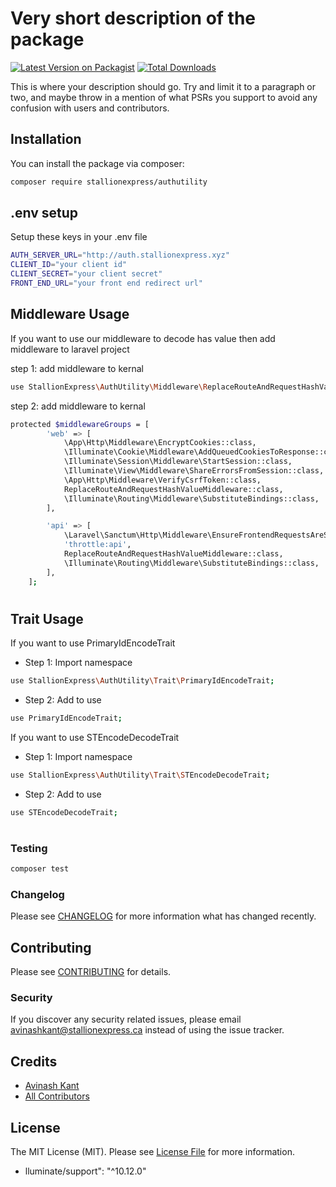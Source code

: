 # Very short description of the package

[![Latest Version on Packagist](https://img.shields.io/packagist/v/stallionexpress/authutility.svg?style=flat-square)](https://packagist.org/packages/stallionexpress/authutility)
[![Total Downloads](https://img.shields.io/packagist/dt/stallionexpress/authutility.svg?style=flat-square)](https://packagist.org/packages/stallionexpress/authutility)

This is where your description should go. Try and limit it to a paragraph or two, and maybe throw in a mention of what PSRs you support to avoid any confusion with users and contributors.

## Installation

You can install the package via composer:

```bash
composer require stallionexpress/authutility
```

## .env setup

Setup these keys in your .env file

```bash
AUTH_SERVER_URL="http://auth.stallionexpress.xyz"
CLIENT_ID="your client id"
CLIENT_SECRET="your client secret"
FRONT_END_URL="your front end redirect url"
```

## Middleware Usage

If you want to use our middleware to decode has value then add middleware to laravel project

step 1: add middleware to kernal

```bash
use StallionExpress\AuthUtility\Middleware\ReplaceRouteAndRequestHashValueMiddleware;
```

step 2: add middleware to kernal

```bash
protected $middlewareGroups = [
        'web' => [
            \App\Http\Middleware\EncryptCookies::class,
            \Illuminate\Cookie\Middleware\AddQueuedCookiesToResponse::class,
            \Illuminate\Session\Middleware\StartSession::class,
            \Illuminate\View\Middleware\ShareErrorsFromSession::class,
            \App\Http\Middleware\VerifyCsrfToken::class,
            ReplaceRouteAndRequestHashValueMiddleware::class,
            \Illuminate\Routing\Middleware\SubstituteBindings::class,
        ],

        'api' => [
            \Laravel\Sanctum\Http\Middleware\EnsureFrontendRequestsAreStateful::class,
            'throttle:api',
            ReplaceRouteAndRequestHashValueMiddleware::class,
            \Illuminate\Routing\Middleware\SubstituteBindings::class,
        ],
    ];
```

#

## Trait Usage

If you want to use PrimaryIdEncodeTrait

-   Step 1: Import namespace

```bash
use StallionExpress\AuthUtility\Trait\PrimaryIdEncodeTrait;
```

-   Step 2: Add to use

```bash
use PrimaryIdEncodeTrait;
```

If you want to use STEncodeDecodeTrait

-   Step 1: Import namespace

```bash
use StallionExpress\AuthUtility\Trait\STEncodeDecodeTrait;
```

-   Step 2: Add to use

```bash
use STEncodeDecodeTrait;
```

#

### Testing

```bash
composer test
```

### Changelog

Please see [CHANGELOG](CHANGELOG.md) for more information what has changed recently.

## Contributing

Please see [CONTRIBUTING](CONTRIBUTING.md) for details.

### Security

If you discover any security related issues, please email avinashkant@stallionexpress.ca instead of using the issue tracker.

## Credits

-   [Avinash Kant](https://github.com/se-bahubali)
-   [All Contributors](../../contributors)

## License

The MIT License (MIT). Please see [License File](LICENSE.md) for more information.

-   lluminate/support": "^10.12.0"
